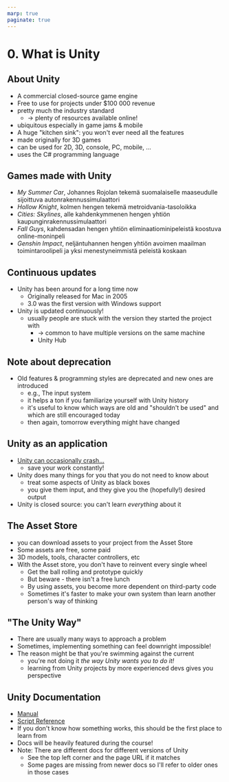 ```yaml
---
marp: true
paginate: true
---
```

<!-- headingDivider: 3 -->
<!-- class: default -->
# 0. What is Unity
## About Unity

* A commercial closed-source game engine
* Free to use for projects under $100 000 revenue
* pretty much the industry standard
	* -> plenty of resources available online!
* ubiquitous especially in game jams & mobile
* A huge "kitchen sink": you won't ever need all the features
* made originally for 3D games
* can be used for 2D, 3D, console, PC, mobile, ...
* uses the C# programming language
## Games made with Unity

* *My Summer Car*, Johannes Rojolan tekemä suomalaiselle maaseudulle sijoittuva autonrakennussimulaattori 
* *Hollow Knight*, kolmen hengen tekemä metroidvania-tasoloikka
* *Cities: Skylines*, alle kahdenkymmenen hengen yhtiön kaupunginrakennussimulaattori
* *Fall Guys*, kahdensadan hengen yhtiön eliminaatiominipeleistä koostuva online-moninpeli
* *Genshin Impact*, neljäntuhannen hengen yhtiön avoimen maailman toimintaroolipeli ja yksi menestyneimmistä peleistä koskaan
## Continuous updates

* Unity has been around for a long time now
  * Originally released for Mac in 2005
  * 3.0 was the first version with Windows support
* Unity is updated continuously!
  * usually people are stuck with the version they started the project with
    * -> common to have multiple versions on the same machine
    * Unity Hub
## Note about deprecation

  * Old features & programming styles are deprecated and new ones are introduced
    * e.g., The input system
    * it helps a ton if you familiarize yourself with Unity history
    * it's useful to know which ways are old and "shouldn't be used" and which are still encouraged today
    * then again, tomorrow everything might have changed
## Unity as an application

* [Unity can occasionally crash...](https://twitter.com/christinelove/status/994651382606020610?lang=en)
  * save your work constantly!
* Unity does many things for you that you do not need to know about
  * treat some aspects of Unity as black boxes
  * you give them input, and they give you the (hopefully!) desired output
* Unity is closed source: you can't learn _everything_ about it
## The Asset Store

* you can download assets to your project from the Asset Store
* Some assets are free, some paid
* 3D models, tools, character controllers, etc
* With the Asset store, you don't have to reinvent every single wheel
  * Get the ball rolling and prototype quickly
  * But beware - there isn't a free lunch
  * By using assets, you become more dependent on third-party code
  * Sometimes it's faster to make your own system than learn another person's way of thinking
## "The Unity Way"

* There are usually many ways to approach a problem
* Sometimes, implementing something can feel downright impossible!
* The reason might be that you're swimming against the current
  * you're not doing it *the way Unity wants you to do it!*
  * learning from Unity projects by more experienced devs gives you perspective 

## Unity Documentation

* [Manual](https://docs.unity3d.com/Manual/UnityManual.html)
* [Script Reference](https://docs.unity3d.com/ScriptReference)
* If you don't know how something works, this should be the first place to learn from
* Docs will be heavily featured during the course!
* Note: There are different docs for different versions of Unity
  * See the top left corner and the page URL if it matches
  * Some pages are missing from newer docs so I'll refer to older ones in those cases 